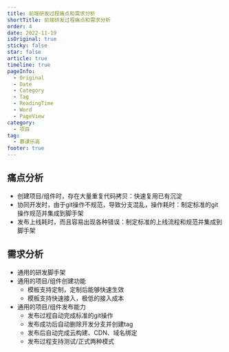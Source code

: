 ```yaml
---
title: 前端研发过程痛点和需求分析
shortTitle: 前端研发过程痛点和需求分析
order: 4
date: 2022-11-19
isOriginal: true
sticky: false
star: false
article: true
timeline: true
pageInfo:
  - Original
  - Date
  - Category
  - Tag
  - ReadingTime
  - Word
  - PageView
category:
  - 项目
tag:
  - 慕课乐高
footer: true
---
```


## 痛点分析
- 创建项目/组件时，存在大量重复代码拷贝：快速复用已有沉淀
- 协同开发时，由于git操作不规范，导致分支混乱，操作耗时：制定标准的git操作规范并集成到脚手架
- 发布上线耗时，而且容易出现各种错误：制定标准的上线流程和规范并集成到脚手架

## 需求分析
- 通用的研发脚手架
- 通用的项目/组件创建功能  
  - 模板支持定制，定制后能够快速生效
  - 模板支持快速接入，极低的接入成本
- 通用的项目/组件发布能力
  - 发布过程自动完成标准的git操作
  - 发布成功后自动删除开发分支并创建tag
  - 发布后自动完成云构建、CDN、域名绑定
  - 发布过程支持测试/正式两种模式

